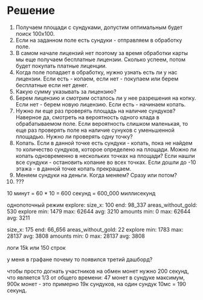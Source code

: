 # Решение

1. Получаем площади с сундуками, допустим оптимальным будет поиск 100х100.
2. Если на заданном поле есть сундуки - отправляем в обработку поле.
3. В самом начале лицензий нет поэтому за время обработки карты мы еще получаем бесплатные лицензии. Сколько успеем, потом будет покупать платные лиценции.
4. Когда поле попадает в обработку, нужно узнать есть ли у нас лицензии. Если есть - копаем, если нет - покупаем или берем бесплатные если нет денег.
5. Какую сумму указывать за лицензию?
6. Берем лицензию и смотрим осталось ли у нее разрешения на копку. Если нет - берем новую лицензию. Если есть - начинаем копать.
7. Нужно ли еще раз проверять площадь на наличие сундуков? Наверное да, смотреть на вероятность одного клада в обрабатываемом поле. Если вероятность слишком маленькая, то еще раз проверять поле на наличие сунуков с уменьшенной площадью. Нужно ли проверять одну точку?
8. Копать. Если в данной точке есть сундуки - копать, пока не найдем то количество сундуков, которое определено на площади. Можно ли копать одновременно в нескольких точках на площади? Если нашли все сундуки - остановить копание во всех точках. Если дошли до -10 этажа - в данной точке копать прекращаем.
9. Меняем сундуки на деньги. Когда меняем? Сразу или потом?
10. ???

10 минут = 60 * 10 = 600 секунд = 600_000 миллисекунд


однопоточный режим explore:
size_x: 100 end: 98_337
areas_without_gold: 530
explore min: 1479 max: 62644 avg: 3210
amounts min: 0 max: 62644 avg: 3211

size_x: 175 end: 66_656
areas_without_gold: 22
explore min: 1783 max: 28137 avg: 3808
amounts min: 0 max: 28137 avg: 3808

логи 15k или 150 строк

у меня в графане почему то появился третий дашборд?

чтобы просто догнать участников на обмен монет нужно 200 секунд, что является 1/3 от общего времени:
47 монет в сундуке максимум, 900к монет - это примерно 19к сундуков, на один сундук 10мс = 190 секунд.
